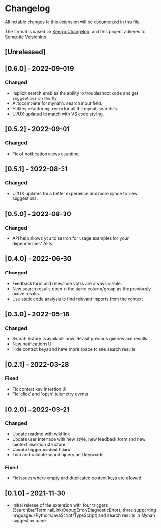 # Changelog
All notable changes to this extension will be documented in this file.

The format is based on [Keep a Changelog](https://keepachangelog.com/en/1.0.0/),
and this project adheres to [Semantic Versioning](https://semver.org/spec/v2.0.0.html).

## [Unreleased]

## [0.6.0] - 2022-09-019
### Changed
- Implicit search enables the ability to troubleshoot code and get suggestions on the fly.
- Autocomplete for mynah's search input field.
- Hotkey refactoring, `cmd+m` for all the mynah searches. 
- UI/UX updated to match with VS code styling.

## [0.5.2] - 2022-09-01
### Changed
- Fix of notification views counting

## [0.5.1] - 2022-08-31
### Changed
- UI/UX updates for a better experience and more space to view suggestions.

## [0.5.0] - 2022-08-30
### Changed
- API help allows you to search for usage examples for your dependencies' APIs.

## [0.4.0] - 2022-06-30
### Changed
- Feedback form and relevance votes are always visible.
- New search results open in the same column/group as the previously active results.
- Use static code analysis to find relevant imports from the context

## [0.3.0] - 2022-05-18
### Changed
- Search history is available now. Revisit previous queries and results
- New notifications UI
- Hide context keys and have more space to see search results

## [0.2.1] - 2022-03-28

### Fixed
- Fix context key insertion UI
- Fix 'click' and 'open' telemetry events

## [0.2.0] - 2022-03-21
### Changed
- Update readme with wiki link
- Update user interface with new style, new feedback form and new context insertion structure
- Update trigger context filters
- Trim and validate search query and keywords

### Fixed
- Fix issues where empty and duplicated context keys are allowed
 
## [0.1.0] - 2021-11-30
- Initial release of the extension with four triggers (SearchBar/TerminalLink/DebugError/DiagnosticError), three supporting languages (Python/JavaScript/TypeScript) and search results in Mynah suggestion pane.
